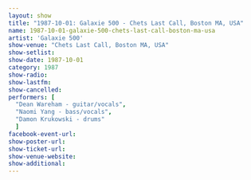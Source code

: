 ```yaml
---
layout: show
title: "1987-10-01: Galaxie 500 - Chets Last Call, Boston MA, USA"
name: 1987-10-01-galaxie-500-chets-last-call-boston-ma-usa
artist: 'Galaxie 500'
show-venue: "Chets Last Call, Boston MA, USA"
show-setlist: 
show-date: 1987-10-01
category: 1987
show-radio: 
show-lastfm: 
show-cancelled: 
performers: [
  "Dean Wareham - guitar/vocals",
  "Naomi Yang - bass/vocals",
  "Damon Krukowski - drums"
  ]
facebook-event-url: 
show-poster-url: 
show-ticket-url: 
show-venue-website: 
show-additional: 
---
```


